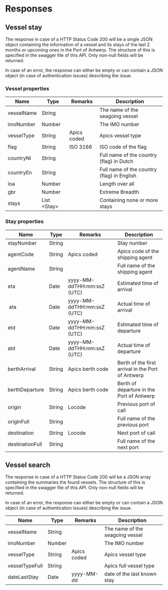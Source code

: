 # Responses

## Vessel stay
The response in case of a HTTP Status Code 200 will be a single JSON object containing the information of a vessel and its stays of the last 2 months or upcoming ones in the Port of Antwerp. The structure of this is specified in the swagger file of this API. Only non-null fields will be returned.

In case of an error, the response can either be empty or can contain a JSON object (in case of authentication issues) describing the issue.

### Vessel properties

| Name        | Type           | Remarks  | Description |
| ------------- |-------------| -----| ---- |
| vesselName | String | | The name of the seagoing vessel  |
| imoNumber  | Number | | The IMO number  |
| vesselType  | String | Apics coded  | Apics vessel type  |
| flag | String | ISO 3166  | ISO code of the flag  |
| countryNl | String | | Full name of the country (flag) in Dutch  |
| countryEn | String | | Full name of the country (flag) in English |
| loa | Number | | Length over all |
| gbr | Number  | | Extreme Breadth |
| stays | List &lt;Stay&gt; | | Containing none or more stays |

### Stay properties


| Name        | Type           | Remarks  | Description |
| ------------- |-------------| -----| ---- |
| stayNumber | String  |  | Stay number |
| agentCode | String | Apics coded | Apics code of the shipping agent |
| agentName | String | | Full name of the shipping agent |
| eta | Date | yyyy-MM-ddTHH:mm:ssZ (UTC) | Estimated time of arrival |
| ata | Date | yyyy-MM-ddTHH:mm:ssZ (UTC) | Actual time of arrival |
| etd | Date | yyyy-MM-ddTHH:mm:ssZ (UTC) | Estimated time of departure |
| atd | Date |yyyy-MM-ddTHH:mm:ssZ (UTC) | Actual time of departure |
| berthArrival | String | Apics berth code | Berth of the first arrival in the Port of Antwerp |
| berthDeparture | String | Apics berth code | Berth of departure in the Port of Antwerp |
| origin | String | Locode | Previous port of call |
| originFull | String | | Full name of the previous port |
| destination | String | Locode | Next port of call |
| destinationFull | String | | Full name of the next port |

## Vessel search

The response in case of a HTTP Status Code 200 will be a JSON array containing the summaries the found vessels. The structure of this is specified in the swagger file of this API. Only non-null fields will be returned.

In case of an error, the response can either be empty or can contain a JSON object (in case of authentication issues) describing the issue.

| Name        | Type           | Remarks  | Description |
| ------------- |-------------| -----| ---- |
| vesselName | String | | The name of the seagoing vessel  |
| imoNumber  | Number | | The IMO number  |
| vesselType  | String | Apics coded  | Apics vessel type  |
| vesselTypeFull  | String |  | Apics full vessel type  |
| dateLastStay | Date |yyyy-MM-dd | date of the last known stay |




